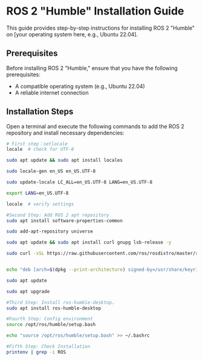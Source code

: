 # ROS 2 "Humble" Installation Guide

This guide provides step-by-step instructions for installing ROS 2 "Humble" on [your operating system here, e.g., Ubuntu 22.04].


## Prerequisites

Before installing ROS 2 "Humble," ensure that you have the following prerequisites:

- A compatible operating system (e.g., Ubuntu 22.04)
- A reliable internet connection

## Installation Steps

   Open a terminal and execute the following commands to add the ROS 2 repository and install necessary dependencies:

```bash
# First step：setlocale
locale  # check for UTF-8

sudo apt update && sudo apt install locales

sudo locale-gen en_US en_US.UTF-8

sudo update-locale LC_ALL=en_US.UTF-8 LANG=en_US.UTF-8

export LANG=en_US.UTF-8

locale  # verify settings
```
```bash
#Second Step: Add ROS 2 apt repository 
sudo apt install software-properties-common

sudo add-apt-repository universe
```

```bash
sudo apt update && sudo apt install curl gnupg lsb-release -y

sudo curl -sSL https://raw.githubusercontent.com/ros/rosdistro/master/ros.key -o /usr/share/keyrings/ros-archive-keyring.gpg

```
```bash

echo "deb [arch=$(dpkg --print-architecture) signed-by=/usr/share/keyrings/ros-archive-keyring.gpg] http://packages.ros.org/ros2/ubuntu $(source /etc/os-release && echo $UBUNTU_CODENAME) main" | sudo tee /etc/apt/sources.list.d/ros2.list > /dev/null

```
```bash
sudo apt update

sudo apt upgrade
```
```bash    
#Third Step: Install ros-humble-desktop， 
sudo apt install ros-humble-desktop
```
```bash
#Fourth Step: Config environment
source /opt/ros/humble/setup.bash

echo "source /opt/ros/humble/setup.bash" >> ~/.bashrc
```
```bash
#Fifth Step: Check Installation
printenv | grep -i ROS
```


